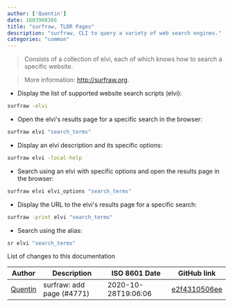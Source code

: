 ```yaml
---
author: ['Quentin']
date: 1603908366
title: "surfraw, TLDR Pages"
description: "surfraw, CLI to query a variety of web search engines."
categories: "common"
---
```

> Consists of a collection of elvi, each of which knows how to search a specific website.

> More information: <http://surfraw.org>.

- Display the list of supported website search scripts (elvi):

```bash
surfraw -elvi
```

- Open the elvi's results page for a specific search in the browser:

```bash
surfraw elvi "search_terms"
```

- Display an elvi description and its specific options:

```bash
surfraw elvi -local-help
```

- Search using an elvi with specific options and open the results page in the browser:

```bash
surfraw elvi elvi_options "search_terms"
```

- Display the URL to the elvi's results page for a specific search:

```bash
surfraw -print elvi "search_terms"
```

- Search using the alias:

```bash
sr elvi "search_terms"
```
List of changes to this documentation


Author | Description | ISO 8601 Date | GitHub link
------|-----|-----|-----
[Quentin](mailto:quentin.bettoum@mailo.com) | surfraw: add page (#4771) | 2020-10-28T19:06:06 | [e2f4310506ee](https://github.com/tldr-pages/tldr/commit/e2f4310506ee1143b9b4e409e7528481d3ce8837)

